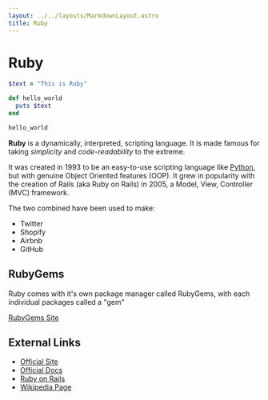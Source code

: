 ```yaml
---
layout: ../../layouts/MarkdownLayout.astro
title: Ruby
---
```


# Ruby
```ruby
$text = "This is Ruby"

def hello_world
  puts $text
end

hello_world
```
**Ruby** is a dynamically, interpreted, scripting language. It is made famous 
for taking *simplicity* and *code-readability* to the extreme. 

It was created in 1993 to be an easy-to-use scripting language like 
[Python](./python), but with genuine Object Oriented features (OOP). It grew in 
popularity with the creation of Rails (aka Ruby on Rails) in 2005, a Model, 
View, Controller (MVC) framework. 

The two combined have been used to make:
- Twitter
- Shopify
- Airbnb
- GitHub

## RubyGems
Ruby comes with it's own package manager called RubyGems, with each individual packages called a "gem"

[RubyGems Site](https://rubygems.org/)

## External Links
- [Official Site](https://www.ruby-lang.org/en/)
- [Official Docs](https://www.ruby-lang.org/en/documentation/)
- [Ruby on Rails](https://rubyonrails.org/)
- [Wikipedia Page](https://en.wikipedia.org/wiki/Ruby_(programming_language))
